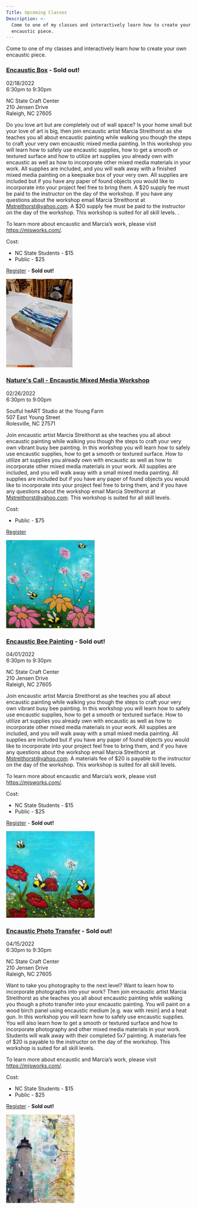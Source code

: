 ```yaml
---
Title: Upcoming Classes
Description: >-
  Come to one of my classes and interactively learn how to create your own
  encaustic piece.
---
```


Come to one of my classes and interactively learn how to create your own encaustic piece.

<div class="event">

  <h3 class="eventTitle">

  [Encaustic Box](https://reporter.ncsu.edu/link/instanceview?courseID=DASA-CRAFTS-MIXED-40&deptName=DASA&instanceID=000008)  - <b>Sold out!</b>

  </h3>

  <div class="eventInfo">

  <div class="eventSideBar">

  02/18/2022  
  6:30pm to 9:30pm

  NC State Craft Center  
  210 Jensen Drive  
  Raleigh, NC  27605 

  </div>

  <div class="eventDetails">

Do you love art but are completely out of wall space? Is your home small but your love of art is big, then join encaustic artist Marcia Streithorst as she teaches you all about encaustic painting while walking you though the steps to craft your very own encaustic mixed media painting. In this workshop you will learn how to safely use encaustic supplies, how to get a smooth or textured surface and how to utilize art supplies you already own with encaustic as well as how to incorporate other mixed media materials in your work. All supplies are included, and you will walk away with a finished mixed media painting on a keepsake box of your very own. All supplies are included but if you have any paper of found objects you would like to incorporate into your project feel free to bring them. A $20 supply fee must be paid to the instructor on the day of the workshop. If you have any questions about the workshop email Marcia Streithorst at Mstreithorst@yahoo.com. A $20 supply fee must be paid to the instructor on the day of the workshop. This workshop is suited for all skill levels. .

To learn more about encaustic and Marcia’s work, please visit https://mjsworks.com/.

Cost:
 - NC State Students - $15
 - Public - $25

[Register](https://reporter.ncsu.edu/link/instanceview?courseID=DASA-CRAFTS-MIXED-40&deptName=DASA&instanceID=000008)  - <b>Sold out!</b>

  <div class="eventPic">

  ![Painting](/assets/paintings/img_20181207_192415~2-thumbnail.jpg)

  </div>  

  </div>

  </div>

</div>

<div class="event">

  <h3 class="eventTitle">

  [Nature's Call - Encaustic Mixed Media Workshop](https://deborahsoulfulheart.com/product/encaustic-painting-using-nature-with-marcia-streithorst-february-26th/)

  </h3>

  <div class="eventInfo">

  <div class="eventSideBar">

  02/26/2022  
  6:30pm to 9:00pm

  Soulful heART Studio at the Young Farm  
  507 East Young Street  
  Rolesville, NC 27571 

  </div>

  <div class="eventDetails">

Join encaustic artist Marcia Streithorst as she teaches you all about encaustic painting while walking you though the steps to craft your very own vibrant busy bee painting. In this workshop you will learn how to safely use encaustic supplies, how to get a smooth or textured surface. How to utilize art supplies you already own with encaustic as well as how to incorporate other mixed media materials in your work. All supplies are included, and you will walk away with a small mixed media painting. All supplies are included but if you have any paper of found objects you would like to incorporate into your project feel free to bring them, and if you have any questions about the workshop email Marcia Streithorst at Mstreithorst@yahoo.com. This workshop is suited for all skill levels.

Cost:
 - Public - $75

[Register](https://deborahsoulfulheart.com/product/encaustic-painting-using-nature-with-marcia-streithorst-february-26th/)

  <div class="eventPic">

  ![Painting](/assets/paintings/img_7274-thumbnail.jpg)

  </div>  

  </div>

  </div>

</div>

<div class="event">

  <h3 class="eventTitle">

  [Encaustic Bee Painting](https://reporter.ncsu.edu/link/instanceview?courseID=DASA-CRAFTS-MIXED-41&deptName=DASA&instanceID=000012) - <b>Sold out!</b>

  </h3>

  <div class="eventInfo">

  <div class="eventSideBar">

  04/01/2022  
  6:30pm to 9:30pm

  NC State Craft Center  
  210 Jensen Drive  
  Raleigh, NC  27605 

  </div>

  <div class="eventDetails">

Join encaustic artist Marcia Streithorst as she teaches you all about encaustic painting while walking you though the steps to craft your very own vibrant busy bee painting. In this workshop you will learn how to safely use encaustic supplies, how to get a smooth or textured surface. How to utilize art supplies you already own with encaustic as well as how to incorporate other mixed media materials in your work. All supplies are included, and you will walk away with a small mixed media painting. All supplies are included but if you have any paper of found objects you would like to incorporate into your project feel free to bring them, and if you have any questions about the workshop email Marcia Streithorst at Mstreithorst@yahoo.com. A materials fee of $20 is payable to the instructor on the day of the workshop. This workshop is suited for all skill levels.

To learn more about encaustic and Marcia’s work, please visit https://mjsworks.com/.

Cost:
 - NC State Students - $15
 - Public - $25

[Register](https://reporter.ncsu.edu/link/instanceview?courseID=DASA-CRAFTS-MIXED-41&deptName=DASA&instanceID=000012)  - <b>Sold out!</b>

  <div class="eventPic">

  ![Painting](/assets/paintings/img_7276-thumbnail.jpg)

  </div>  

  </div>

  </div>

</div>

<div class="event">

  <h3 class="eventTitle">

  [Encaustic Photo Transfer](https://reporter.ncsu.edu/link/instanceview?courseID=DASA-CRAFTS-MIXED-47&deptName=DASA&instanceID=000009)  - <b>Sold out!</b>

  </h3>

  <div class="eventInfo">

  <div class="eventSideBar">

  04/15/2022  
  6:30pm to 9:30pm

  NC State Craft Center  
  210 Jensen Drive  
  Raleigh, NC  27605 

  </div>

  <div class="eventDetails">

Want to take you photography to the next level? Want to learn how to incorporate photographs into your work? Then join encaustic artist Marcia Streithorst as she teaches you all about encaustic painting while walking you though a photo transfer into your encaustic painting. You will paint on a wood birch panel using encaustic medium [e.g. wax with resin] and a heat gun. In this workshop you will learn how to safely use encaustic supplies. You will also learn how to get a smooth or textured surface and how to incorporate photography and other mixed media materials in your work. Students will walk away with their completed 5x7 painting. A materials fee of $20 is payable to the instructor on the day of the workshop. This workshop is suited for all skill levels.

To learn more about encaustic and Marcia’s work, please visit https://mjsworks.com/.

Cost:
 - NC State Students - $15
 - Public - $25

[Register](https://reporter.ncsu.edu/link/instanceview?courseID=DASA-CRAFTS-MIXED-47&deptName=DASA&instanceID=000009)  - <b>Sold out!</b>

  <div class="eventPic">

  ![Painting](/assets/paintings/img_6381-thumbnail.jpg)

  </div>  

  </div>

  </div>

</div>
